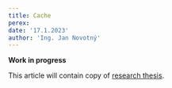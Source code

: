 ```yaml
---
title: Cache
perex:
date: '17.1.2023'
author: 'Ing. Jan Novotný'
---
```


**Work in progress**

This article will contain copy of [research thesis](/docs/research/en/in-memory/thesis.md#cache).